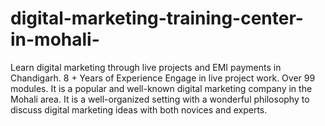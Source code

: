 # digital-marketing-training-center-in-mohali-
Learn digital marketing through live projects and EMI payments in Chandigarh.  8 + Years of Experience Engage in live project work. Over 99 modules. It is a popular and well-known digital marketing company in the Mohali area. It is a well-organized setting with a wonderful philosophy to discuss digital marketing ideas with both novices and experts.
